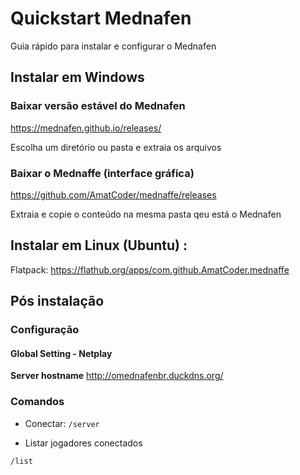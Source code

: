 # Quickstart Mednafen

Guia rápido para instalar e configurar o Mednafen

## Instalar em Windows

### Baixar versão estável do Mednafen

https://mednafen.github.io/releases/

Escolha um diretório ou pasta e extraia os arquivos

### Baixar o Mednaffe (interface gráfica)

https://github.com/AmatCoder/mednaffe/releases

Extraia e copie o conteúdo na mesma pasta qeu está o Mednafen

## Instalar em Linux (Ubuntu) : 

Flatpack: https://flathub.org/apps/com.github.AmatCoder.mednaffe

## Pós instalação

### Configuração

#### Global Setting - Netplay

**Server hostname** http://omednafenbr.duckdns.org/

### Comandos

- Conectar: 
```/server```

- Listar jogadores conectados

```/list```
